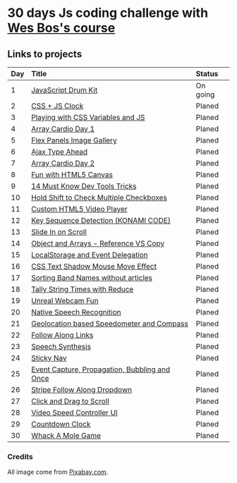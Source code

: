 # 30 days Js coding challenge with [Wes Bos's course](https://javascript30.com)

## Links to projects

| Day | Title                                              | Status   |
|:----|:---------------------------------------------------|:---------|
| 1   | [JavaScript Drum Kit](#)                           | On going |
| 2   | [CSS + JS Clock](#)                                | Planed   |
| 3   | [Playing with CSS Variables and JS](#)             | Planed   |
| 4   | [Array Cardio Day 1](#)                            | Planed   |
| 5   | [Flex Panels Image Gallery](#)                     | Planed   |
| 6   | [Ajax Type Ahead](#)                               | Planed   |
| 7   | [Array Cardio Day 2](#)                            | Planed   |
| 8   | [Fun with HTML5 Canvas](#)                         | Planed   |
| 9   | [14 Must Know Dev Tools Tricks](#)                 | Planed   |
| 10  | [Hold Shift to Check Multiple Checkboxes](#)       | Planed   |
| 11  | [Custom HTML5 Video Player](#)                     | Planed   |
| 12  | [Key Sequence Detection (KONAMI CODE)](#)          | Planed   |
| 13  | [Slide In on Scroll](#)                            | Planed   |
| 14  | [Object and Arrays - Reference VS Copy](#)         | Planed   |
| 15  | [LocalStorage and Event Delegation](#)             | Planed   |
| 16  | [CSS Text Shadow Mouse Move Effect](#)             | Planed   |
| 17  | [Sorting Band Names without articles](#)           | Planed   |
| 18  | [Tally String Times with Reduce](#)                | Planed   |
| 19  | [Unreal Webcam Fun](#)                             | Planed   |
| 20  | [Native Speech Recognition](#)                     | Planed   |
| 21  | [Geolocation based Speedometer and Compass](#)     | Planed   |
| 22  | [Follow Along Links](#)                            | Planed   |
| 23  | [Speech Synthesis](#)                              | Planed   |
| 24  | [Sticky Nav](#)                                    | Planed   |
| 25  | [Event Capture, Propagation, Bubbling and Once](#) | Planed   |
| 26  | [Stripe Follow Along Dropdown](#)                  | Planed   |
| 27  | [Click and Drag to Scroll](#)                      | Planed   |
| 28  | [Video Speed Controller UI](#)                     | Planed   |
| 29  | [Countdown Clock](#)                               | Planed   |
| 30  | [Whack A Mole Game](#)                             | Planed   |


### Credits

All image come from [Pixabay.com](https://pixabay.com/).
